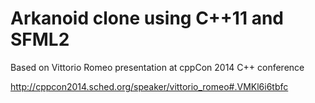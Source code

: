 # Arkanoid clone using C++11 and SFML2

Based on Vittorio Romeo presentation at cppCon 2014 C++ conference

http://cppcon2014.sched.org/speaker/vittorio_romeo#.VMKl6i6tbfc
